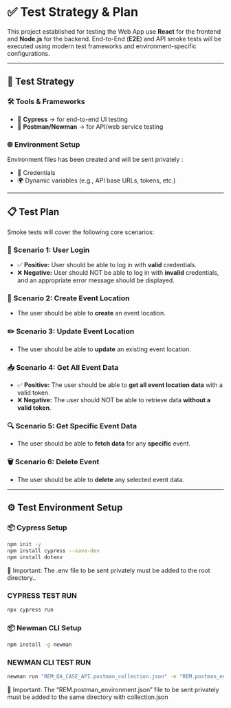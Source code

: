 # ✅ Test Strategy & Plan

This project established for testing the Web App use **React** for the frontend and **Node.js** for the backend.
End-to-End (**E2E**) and API smoke tests will be executed using modern test frameworks and environment-specific configurations.

---

## 🧪 Test Strategy

### 🛠️ Tools & Frameworks

- 🎯 **Cypress** → for end-to-end UI testing  
- 🔗 **Postman/Newman** → for API/web service testing

### 🌐 Environment Setup

Environment files has been created and will be sent privately :

- 🔐 Credentials
- 🌍 Dynamic variables (e.g., API base URLs, tokens, etc.)

---

## 📋 Test Plan

Smoke tests will cover the following core scenarios:

### 🔐 Scenario 1: **User Login**
- ✅ **Positive:** User should be able to log in with **valid** credentials.
- ❌ **Negative:** User should NOT be able to log in with **invalid** credentials, and an appropriate error message should be displayed.

### 📍 Scenario 2: **Create Event Location**
- The user should be able to **create** an event location.

### ✏️ Scenario 3: **Update Event Location**
- The user should be able to **update** an existing event location.

### 📥 Scenario 4: **Get All Event Data**
- ✅ **Positive:** The user should be able to **get all event location data** with a valid token.
- ❌ **Negative:** The user should NOT be able to retrieve data **without a valid token**.

### 🔍 Scenario 5: **Get Specific Event Data**
- The user should be able to **fetch data** for any **specific** event.

### 🗑️ Scenario 6: **Delete Event**
- The user should be able to **delete** any selected event data.

---

## ⚙️ Test Environment Setup

### 📦 Cypress Setup

```bash
npm init -y
npm install cypress --save-dev
npm install dotenv
```	

📌 Important: The .env file to be sent privately must be added to the root directory..

### CYPRESS TEST RUN 
```bash
npx cypress run
```	

### 📦 Newman CLI Setup

```bash
npm install -g newman
```	

### NEWMAN CLI TEST RUN 
```bash
newman run "REM_QA_CASE_API.postman_collection.json" -e "REM.postman_environment.json"
```
📌 Important: The “REM.postman_environment.json” file to be sent privately must be added to the same directory with collection.json	
